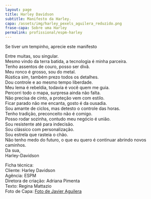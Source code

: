 ```yaml
---
layout: page
title: Harley Davidson
subtitle: Manifesto da Harley.
capa: /assets/img/harley_pexels_aguilera_reduzido.png
frase-capa: Sobre uma Harley
permalink: profissional/espm-harley
---
```


Se tiver um tempinho, aprecie este manifesto  


Entre muitas, sou singular.  
Mesmo vindo da terra batida, a tecnologia é minha parceira.  
Tenho assentos de couro, posso ser divã.  
Meu ronco é grosso, sou do metal.  
Rústica sim, também prezo todos os detalhes.  
Dou controle e ao mesmo tempo liberdade.  
Meu lema é rebeldia, todavia é você quem me guia.  
Percorri todo o mapa, surpresa ainda não falta.  
Não precisa de cinto, a proteção vem com estilo.  
Ficar parado não me encanta, gosto é da ousadia.  
Sou amante de ciclos, mas detesto o controle das horas.  
Tenho tradição, preconceito não é comigo.  
Posso rodar sozinha, contudo meu negócio é união.  
Sou resistente até para indecisão.  
Sou clássico com personalização.  
Sou estrela que rasteia o chão.  
Não tenho medo do futuro, o que eu quero é continuar abrindo novos caminhos.  
Da sua,  
    	Harley-Davidson  



Ficha técnica:  
Cliente: Harley Davidson  
Agência: ESPM   
Diretora de criação: Adriana Pimenta   
Texto: Regina Mattazio  
Foto de Capa: [Foto de Javier Aguilera](https://www.pexels.com/pt-br/foto/foto-de-baixo-angulo-da-motocicleta-harley-davidson-quarenta-e-oito-1200-preta-estacionada-em-estrada-de-terra-durante-a-golden-hour-2611690/)
